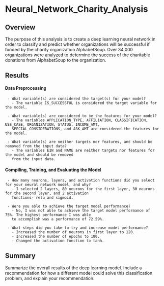 # Neural_Network_Charity_Analysis

## Overview 
The purpose of this analysis is to create a deep learning neural network in order to classify and predict whether organizations will be successful if funded by the charity organization AlphabetSoup. Over 34,000 organizations were analyzed to determine the success of the charitable donations from AlphabetSoup to the organization.

## Results 
#### Data Preprocessing
     - What variable(s) are considered the target(s) for your model?
       - The variable IS_SUCCESSFUL is considered the target variable for the model.

     - What variable(s) are considered to be the features for your model?
       - The variables APPLICATION_TYPE, AFFILIATION, CLASSIFICATION, USE_CASE, ORGANIZATION, STATUS, INCOME_AMT, 
       SPECIAL_CONSIDERATIONS, and ASK_AMT are considered the features for the model.

     - What variable(s) are neither targets nor features, and should be removed from the input data?
       - The variables EIN and NAME are neither targets nor features for the model and should be removed 
       from the input data.

#### Compiling, Training, and Evaluating the Model
     - How many neurons, layers, and activation functions did you select for your neural network model, and why?
       - I selected 2 layers, 80 neurons for the first layer, 30 neurons for the second layer, and 2 activation 
       functions- relu and sigmoid.

     - Were you able to achieve the target model performance?
       - No, I was not able to achieve the target model performance of 75%. The highest performance I was able 
       to accomplish was a performance of 72.59%.

     - What steps did you take to try and increase model performance?
       - Increased the number of neurons in first layer to 120.
       - Increased the number of epochs to 100.
       - Changed the activation function to tanh.

## Summary
Summarize the overall results of the deep learning model. Include a recommendation for how a different model could solve this classification problem, and explain your recommendation.


